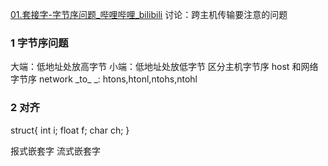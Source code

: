 [01.套接字-字节序问题_哔哩哔哩_bilibili](https://www.bilibili.com/video/BV1yJ411S7r6?p=127&vd_source=f8bf73f9a2b495eaf6f8446fa6016bc7)
讨论：跨主机传输要注意的问题
### 1 字节序问题
大端：低地址处放高字节
小端：低地址处放低字节
区分主机字节序 host 和网络字节序 network
\_to\_  \_: htons,htonl,ntohs,ntohl
### 2 对齐
struct{
	int i;
	float f;
	char ch;
}

报式嵌套字
流式嵌套字
